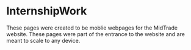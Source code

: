 # InternshipWork
These pages were created to be moblie webpages for the MidTrade website. These pages were part of the entrance to the website and are meant to scale to any device.
